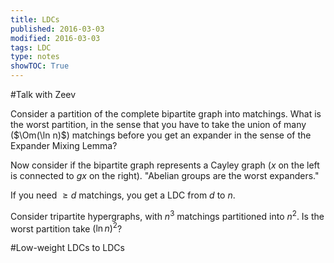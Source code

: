 ```yaml
---
title: LDCs
published: 2016-03-03
modified: 2016-03-03
tags: LDC
type: notes
showTOC: True
---
```


#Talk with Zeev

Consider a partition of the complete bipartite graph into matchings. What is the worst partition, in the sense that you have to take the union of many ($\Om(\ln n)$) matchings before you get an expander in the sense of the Expander Mixing Lemma?

Now consider if the bipartite graph represents a Cayley graph ($x$ on the left is connected to $gx$ on the right). "Abelian groups are the worst expanders."

If you need $\ge d$ matchings, you get a LDC from $d$ to $n$. 

Consider tripartite hypergraphs, with $n^3$ matchings partitioned into $n^2$. Is the worst partition take $(\ln n)^2$?

#Low-weight LDCs to LDCs


